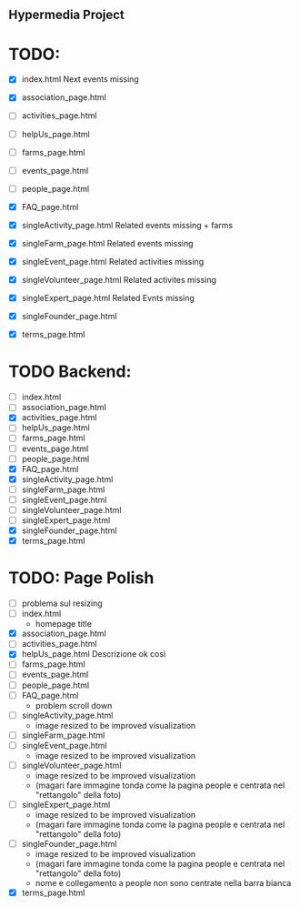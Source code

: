 ## Hypermedia Project

# TODO:
- [x] index.html                Next events missing
- [x] association_page.html
- [ ] activities_page.html
- [ ] helpUs_page.html
- [ ] farms_page.html
- [ ] events_page.html
- [ ] people_page.html
- [x] FAQ_page.html            
- [x] singleActivity_page.html  Related events missing + farms
- [x] singleFarm_page.html      Related events missing
- [x] singleEvent_page.html     Related activities missing
- [x] singleVolunteer_page.html Related activites missing
- [x] singleExpert_page.html    Related Evnts missing
- [x] singleFounder_page.html
- [x] terms_page.html


# TODO Backend:
- [ ] index.html               
- [ ] association_page.html
- [x] activities_page.html
- [ ] helpUs_page.html
- [ ] farms_page.html
- [ ] events_page.html
- [ ] people_page.html
- [x] FAQ_page.html
- [x] singleActivity_page.html
- [ ] singleFarm_page.html
- [ ] singleEvent_page.html
- [ ] singleVolunteer_page.html
- [ ] singleExpert_page.html
- [x] singleFounder_page.html
- [x] terms_page.html

# TODO: Page Polish
- [ ] problema sul resizing
- [ ] index.html                            
    - homepage title
- [x] association_page.html
- [ ] activities_page.html
- [x] helpUs_page.html   Descrizione ok così
- [ ] farms_page.html
- [ ] events_page.html
- [ ] people_page.html
- [ ] FAQ_page.html                 
    - problem scroll down     
- [ ] singleActivity_page.html      
    - image resized to be improved visualization 
- [ ] singleFarm_page.html                  
- [ ] singleEvent_page.html         
    - image resized to be improved visualization 
- [ ] singleVolunteer_page.html     
    - image resized to be improved visualization 
    - (magari fare immagine tonda come la pagina people e centrata nel "rettangolo" della foto)
- [ ] singleExpert_page.html        
    - image resized to be improved visualization 
    - (magari fare immagine tonda come la pagina people e centrata nel "rettangolo" della foto)
- [ ] singleFounder_page.html       
    - image resized to be improved visualization 
    - (magari fare immagine tonda come la pagina people e centrata nel "rettangolo" della foto) 
    - nome e collegamento a people non sono centrate nella barra bianca
- [x] terms_page.html